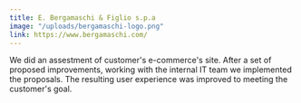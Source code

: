 ```yaml
---
title: E. Bergamaschi & Figlio s.p.a
image: "/uploads/bergamaschi-logo.png"
link: https://www.bergamaschi.com/
---
```


We did an assestment of customer's e-commerce's site. After a set of proposed improvements, working with the internal IT team we implemented the proposals. The resulting user experience was improved to meeting the customer's goal.